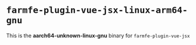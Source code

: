 # `farmfe-plugin-vue-jsx-linux-arm64-gnu`

This is the **aarch64-unknown-linux-gnu** binary for `farmfe-plugin-vue-jsx`
